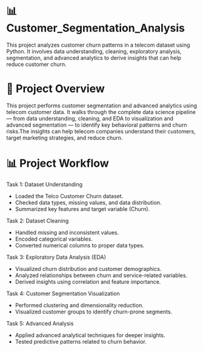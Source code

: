 # 📊 Customer_Segmentation_Analysis
This project analyzes customer churn patterns in a telecom dataset using Python. It involves data understanding, cleaning, exploratory analysis, segmentation, and advanced analytics to derive insights that can help reduce customer churn.
# 🧠 Project Overview
This project performs customer segmentation and advanced analytics using telecom customer data.
It walks through the complete data science pipeline — from data understanding, cleaning, and EDA to visualization and advanced segmentation — to identify key behavioral patterns and churn risks.The insights can help telecom companies understand their customers, target marketing strategies, and reduce churn.
# 📊 Project Workflow
Task 1: Dataset Understanding
- Loaded the Telco Customer Churn dataset.
- Checked data types, missing values, and data distribution.
- Summarized key features and target variable (Churn).

Task 2: Dataset Cleaning
- Handled missing and inconsistent values.
- Encoded categorical variables.
- Converted numerical columns to proper data types.
  
Task 3: Exploratory Data Analysis (EDA)
- Visualized churn distribution and customer demographics.
- Analyzed relationships between churn and service-related variables.
- Derived insights using correlation and feature importance.
  
Task 4: Customer Segmentation Visualization
- Performed clustering and dimensionality reduction.
- Visualized customer groups to identify churn-prone segments.
  
Task 5: Advanced Analysis
- Applied advanced analytical techniques for deeper insights.
- Tested predictive patterns related to churn behavior.
